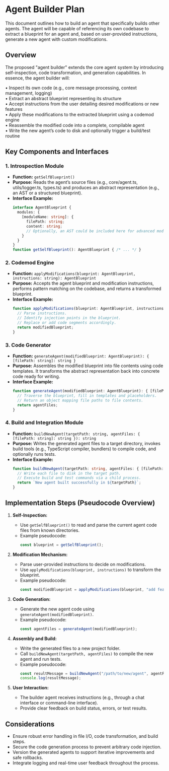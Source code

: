 # Agent Builder Plan

This document outlines how to build an agent that specifically builds other agents. The agent will be capable of referencing its own codebase to extract a blueprint for an agent and, based on user-provided instructions, generate a new agent with custom modifications.

## Overview
The proposed "agent builder" extends the core agent system by introducing self-inspection, code transformation, and generation capabilities. In essence, the agent builder will:

• Inspect its own code (e.g., core message processing, context management, logging)  
• Extract an abstract blueprint representing its structure  
• Accept instructions from the user detailing desired modifications or new features  
• Apply these modifications to the extracted blueprint using a codemod engine  
• Reassemble the modified code into a complete, compilable agent  
• Write the new agent’s code to disk and optionally trigger a build/test routine

## Key Components and Interfaces

### 1. Introspection Module
- **Function:** `getSelfBlueprint()`
- **Purpose:** Reads the agent’s source files (e.g., core/agent.ts, utils/logger.ts, types.ts) and produces an abstract representation (e.g., an AST or a structured blueprint).
- **Interface Example:**
  ```typescript
  interface AgentBlueprint {
    modules: {
      [moduleName: string]: {
        filePath: string;
        content: string;
        // Optionally, an AST could be included here for advanced mods.
      }
    }
  }
  function getSelfBlueprint(): AgentBlueprint { /* ... */ }
  ```

### 2. Codemod Engine
- **Function:** `applyModifications(blueprint: AgentBlueprint, instructions: string): AgentBlueprint`
- **Purpose:** Accepts the agent blueprint and modification instructions, performs pattern matching on the codebase, and returns a transformed blueprint.
- **Interface Example:**
  ```typescript
  function applyModifications(blueprint: AgentBlueprint, instructions: string): AgentBlueprint {
    // Parse instructions.
    // Identify injection points in the blueprint.
    // Replace or add code segments accordingly.
    return modifiedBlueprint;
  }
  ```

### 3. Code Generator
- **Function:** `generateAgent(modifiedBlueprint: AgentBlueprint): { [filePath: string]: string }`
- **Purpose:** Assembles the modified blueprint into file contents using code templates. It transforms the abstract representation back into concrete code ready for writing.
- **Interface Example:**
  ```typescript
  function generateAgent(modifiedBlueprint: AgentBlueprint): { [filePath: string]: string } {
    // Traverse the blueprint, fill in templates and placeholders.
    // Return an object mapping file paths to file contents.
    return agentFiles;
  }
  ```

### 4. Build and Integration Module
- **Function:** `buildNewAgent(targetPath: string, agentFiles: { [filePath: string]: string }): string`
- **Purpose:** Writes the generated agent files to a target directory, invokes build tools (e.g., TypeScript compiler, bundlers) to compile code, and optionally runs tests.
- **Interface Example:**
  ```typescript
  function buildNewAgent(targetPath: string, agentFiles: { [filePath: string]: string }): string {
    // Write each file to disk in the target path.
    // Execute build and test commands via a child process.
    return `New agent built successfully in ${targetPath}`;
  }
  ```

## Implementation Steps (Pseudocode Overview)

1. **Self-Inspection:**
   - Use `getSelfBlueprint()` to read and parse the current agent code files from known directories.
   - Example pseudocode:
     ```typescript
     const blueprint = getSelfBlueprint();
     ```

2. **Modification Mechanism:**
   - Parse user-provided instructions to decide on modifications.
   - Use `applyModifications(blueprint, instructions)` to transform the blueprint.
   - Example pseudocode:
     ```typescript
     const modifiedBlueprint = applyModifications(blueprint, "add feature X and improve logging");
     ```

3. **Code Generation:**
   - Generate the new agent code using `generateAgent(modifiedBlueprint)`.
   - Example pseudocode:
     ```typescript
     const agentFiles = generateAgent(modifiedBlueprint);
     ```

4. **Assembly and Build:**
   - Write the generated files to a new project folder.
   - Call `buildNewAgent(targetPath, agentFiles)` to compile the new agent and run tests.
   - Example pseudocode:
     ```typescript
     const resultMessage = buildNewAgent("/path/to/new/agent", agentFiles);
     console.log(resultMessage);
     ```

5. **User Interaction:**
   - The builder agent receives instructions (e.g., through a chat interface or command-line interface).
   - Provide clear feedback on build status, errors, or test results.

## Considerations
- Ensure robust error handling in file I/O, code transformation, and build steps.
- Secure the code generation process to prevent arbitrary code injection.
- Version the generated agents to support iterative improvements and safe rollbacks.
- Integrate logging and real-time user feedback throughout the process.


